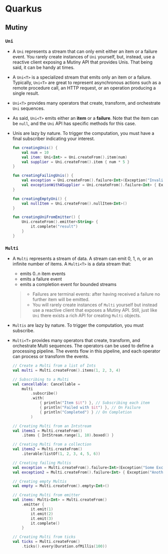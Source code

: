 # Quarkus

## Mutiny

### `Uni`

- A `Uni` represents a stream that can only emit either an item or a failure event. You rarely create instances of `Uni`
  yourself, but, instead, use a reactive client exposing a Mutiny API that provides Unis. That being said, it can be
  handy at times.
- A `Uni<T>` is a specialized stream that emits only an item or a failure. Typically, `Uni<T>` are great to represent
  asynchronous actions such as a remote procedure call, an HTTP request, or an operation producing a single result.
- `Uni<T>` provides many operators that create, transform, and orchestrate `Uni` sequences.
- As said, `Uni<T>` emits either an **item** or a **failure**. Note that the item can be `null`, and the `Uni` API has
  specific methods for this case.
- Unis are lazy by nature. To trigger the computation, you must have a final subscriber indicating your interest.

    ```kotlin
    fun creatingUnis() {
        val num = 10
        val item: Uni<Int> = Uni.createFrom().item(num)
        val supplier = Uni.createFrom().item { num * 5 }
    }
    
    fun creatingFailingUnis() {
        val exception = Uni.createFrom().failure<Int>(Exception("Invalid Int"))
        val exceptionWithASupplier = Uni.createFrom().failure<Int> { Exception("Exception using Supplier") }
    }
    
    fun creatingEmptyUni() {
        val nullItem = Uni.createFrom().nullItem<Int>()
    }
    
    fun creatingUniFromEmitter() {
        Uni.createFrom().emitter<String> {
            it.complete("result")
        }
    }
    ```

### `Multi`

- A `Multi` represents a stream of data. A stream can emit 0, 1, n, or an infinite number of items. A `Multi<T>` is a
  data stream that:
    - emits 0..n item events
    - emits a failure event
    - emits a completion event for bounded streams

  > - Failures are terminal events: after having received a failure no further item will be emitted.
  > - You will rarely create instances of `Multi` yourself but instead use a reactive client that exposes a Mutiny API. Still, just like `Uni` there exists a rich API for creating `Multi` objects.

- `Multis` are lazy by nature. To trigger the computation, you must subscribe.
- `Multi<T>` provides many operators that create, transform, and orchestrate Multi sequences. The operators can be used
  to define a processing pipeline. The events flow in this pipeline, and each operator can process or transform the
  events.

  ```kotlin
  // Create a Multi from a list of Ints
  val multi = Multi.createFrom().items(1, 2, 3, 4)
  
  // Subscribing to a Multi
  val cancellable: Cancellable =
      multi
          .subscribe()
          .with(
              { println("Item $it") }, // Subscribing each item
              { println("Failed with $it") }, // On Failure
              { println("Completed") } // On Completion
          )
  
  // Creating Multi from an Intstream
  val items1 = Multi.createFrom()
      .items { IntStream.range(1, 10).boxed() }
  
  // Creating Multi from a collection
  val items2 = Multi.createFrom()
      .iterable(listOf(1, 2, 3, 4, 5, 6))
  
  // Creating failing Multis
  val exception = Multi.createFrom().failure<Int>(Exception("Some Exception"))
  val exception2 = Multi.createFrom().failure<Int> { Exception("Another Exception") }
  
  // Creating empty Multis
  val empty = Multi.createFrom().empty<Int>()
  
  // Creating Multi from emitter
  val items: Multi<Int> = Multi.createFrom()
      .emitter {
          it.emit(1)
          it.emit(2)
          it.emit(3)
          it.complete()
      }
  
  // Creating Multi from ticks
  val ticks = Multi.createFrom()
      .ticks().every(Duration.ofMillis(100))
  
  ```
